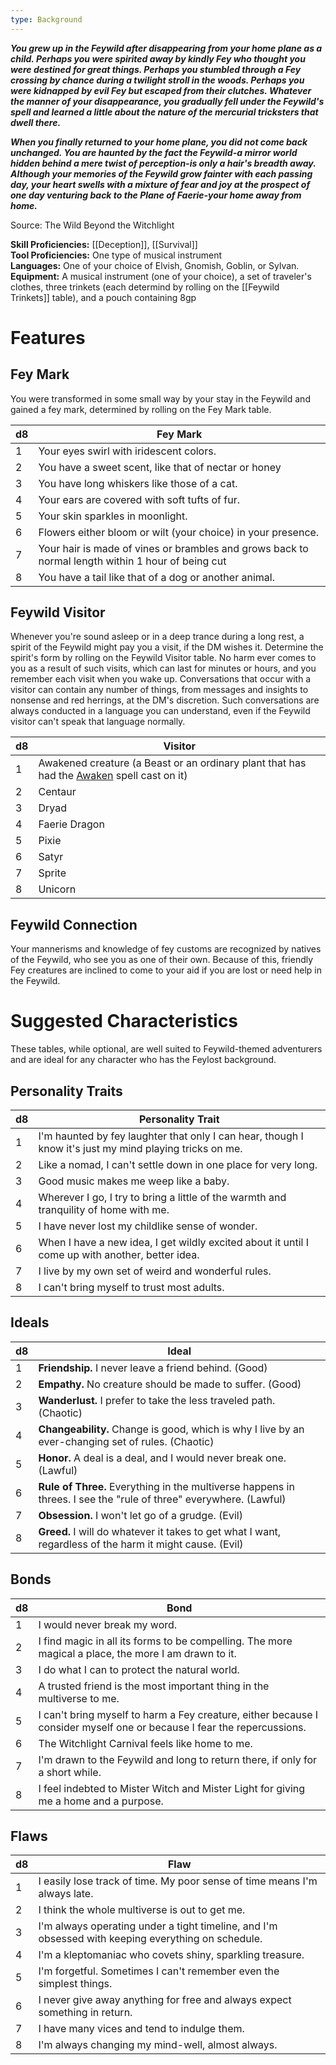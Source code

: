 ```yaml
---
type: Background
---
```

**_You grew up in the Feywild after disappearing from your home plane as a child. Perhaps you were spirited away by kindly Fey who thought you were destined for great things. Perhaps you stumbled through a Fey crossing by chance during a twilight stroll in the woods. Perhaps you were kidnapped by evil Fey but escaped from their clutches. Whatever the manner of your disappearance, you gradually fell under the Feywild's spell and learned a little about the nature of the mercurial tricksters that dwell there._**

**_When you finally returned to your home plane, you did not come back unchanged. You are haunted by the fact the Feywild-a mirror world hidden behind a mere twist of perception-is only a hair's breadth away. Although your memories of the Feywild grow fainter with each passing day, your heart swells with a mixture of fear and joy at the prospect of one day venturing back to the Plane of Faerie-your home away from home._**

Source: The Wild Beyond the Witchlight

**Skill Proficiencies:** [[Deception]], [[Survival]]  
**Tool Proficiencies:** One type of musical instrument  
**Languages:** One of your choice of Elvish, Gnomish, Goblin, or Sylvan.  
**Equipment:** A musical instrument (one of your choice), a set of traveler's clothes, three trinkets (each determind by rolling on the [[Feywild Trinkets]] table), and a pouch containing 8gp

# Features

## Fey Mark

You were transformed in some small way by your stay in the Feywild and gained a fey mark, determined by rolling on the Fey Mark table.

|d8|Fey Mark|
|---|---|
|1|Your eyes swirl with iridescent colors.|
|2|You have a sweet scent, like that of nectar or honey|
|3|You have long whiskers like those of a cat.|
|4|Your ears are covered with soft tufts of fur.|
|5|Your skin sparkles in moonlight.|
|6|Flowers either bloom or wilt (your choice) in your presence.|
|7|Your hair is made of vines or brambles and grows back to normal length within 1 hour of being cut|
|8|You have a tail like that of a dog or another animal.|

## Feywild Visitor

Whenever you're sound asleep or in a deep trance during a long rest, a spirit of the Feywild might pay you a visit, if the DM wishes it. Determine the spirit's form by rolling on the Feywild Visitor table. No harm ever comes to you as a result of such visits, which can last for minutes or hours, and you remember each visit when you wake up. Conversations that occur with a visitor can contain any number of things, from messages and insights to nonsense and red herrings, at the DM's discretion. Such conversations are always conducted in a language you can understand, even if the Feywild visitor can't speak that language normally.

|d8|Visitor|
|---|---|
|1|Awakened creature (a Beast or an ordinary plant that has had the [Awaken](http://dnd5e.wikidot.com/spell:awaken) spell cast on it)|
|2|Centaur|
|3|Dryad|
|4|Faerie Dragon|
|5|Pixie|
|6|Satyr|
|7|Sprite|
|8|Unicorn|

## Feywild Connection

Your mannerisms and knowledge of fey customs are recognized by natives of the Feywild, who see you as one of their own. Because of this, friendly Fey creatures are inclined to come to your aid if you are lost or need help in the Feywild.

# Suggested Characteristics

These tables, while optional, are well suited to Feywild-themed adventurers and are ideal for any character who has the Feylost background.

## Personality Traits

|d8|Personality Trait|
|---|---|
|1|I'm haunted by fey laughter that only I can hear, though I know it's just my mind playing tricks on me.|
|2|Like a nomad, I can't settle down in one place for very long.|
|3|Good music makes me weep like a baby.|
|4|Wherever I go, I try to bring a little of the warmth and tranquility of home with me.|
|5|I have never lost my childlike sense of wonder.|
|6|When I have a new idea, I get wildly excited about it until I come up with another, better idea.|
|7|I live by my own set of weird and wonderful rules.|
|8|I can't bring myself to trust most adults.|

## Ideals

|d8|Ideal|
|---|---|
|1|**Friendship.** I never leave a friend behind. (Good)|
|2|**Empathy.** No creature should be made to suffer. (Good)|
|3|**Wanderlust.** I prefer to take the less traveled path. (Chaotic)|
|4|**Changeability.** Change is good, which is why I live by an ever-changing set of rules. (Chaotic)|
|5|**Honor.** A deal is a deal, and I would never break one. (Lawful)|
|6|**Rule of Three.** Everything in the multiverse happens in threes. I see the "rule of three" everywhere. (Lawful)|
|7|**Obsession.** I won't let go of a grudge. (Evil)|
|8|**Greed.** I will do whatever it takes to get what I want, regardless of the harm it might cause. (Evil)|

## Bonds

|d8|Bond|
|---|---|
|1|I would never break my word.|
|2|I find magic in all its forms to be compelling. The more magical a place, the more I am drawn to it.|
|3|I do what I can to protect the natural world.|
|4|A trusted friend is the most important thing in the multiverse to me.|
|5|I can't bring myself to harm a Fey creature, either because I consider myself one or because I fear the repercussions.|
|6|The Witchlight Carnival feels like home to me.|
|7|I'm drawn to the Feywild and long to return there, if only for a short while.|
|8|I feel indebted to Mister Witch and Mister Light for giving me a home and a purpose.|

## Flaws

|d8|Flaw|
|---|---|
|1|I easily lose track of time. My poor sense of time means I'm always late.|
|2|I think the whole multiverse is out to get me.|
|3|I'm always operating under a tight timeline, and I'm obsessed with keeping everything on schedule.|
|4|I'm a kleptomaniac who covets shiny, sparkling treasure.|
|5|I'm forgetful. Sometimes I can't remember even the simplest things.|
|6|I never give away anything for free and always expect something in return.|
|7|I have many vices and tend to indulge them.|
|8|I'm always changing my mind-well, almost always.|